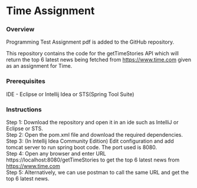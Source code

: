 # Time Assignment

### Overview

Programming Test Assignment pdf is added to the GitHub repository.

This repository contains the code for the getTimeStories API which will return the top 6 latest news being fetched from https://www.time.com given as an assignment for Time.

### Prerequisites

IDE - Eclipse or Intellij Idea or STS(Spring Tool Suite)

### Instructions

Step 1: Download the repository and open it in an ide such as IntelliJ or Eclipse or STS. <br/>
Step 2: Open the pom.xml file and download the required dependencies.<br/>
Step 3: (In Intellij Idea Community Edition) Edit configuration and add tomcat server to run spring boot code. The port used is 8080.<br/>
Step 4: Open any browser and enter URL https://localhost:8080/getTimeStories to get the top 6 latest news from https://www.time.com<br/>
Step 5: Alternatively, we can use postman to call the same URL and get the top 6 latest news.

